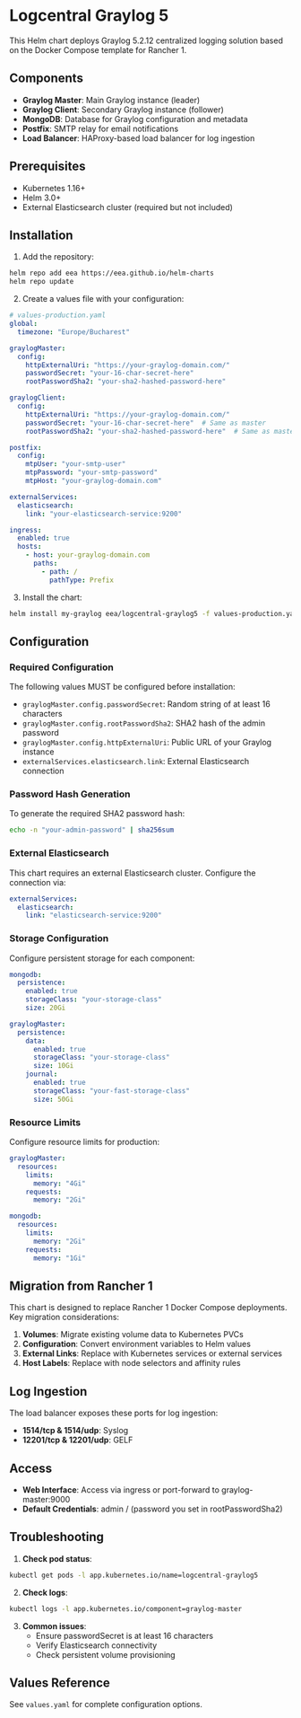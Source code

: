 # Logcentral Graylog 5

This Helm chart deploys Graylog 5.2.12 centralized logging solution based on the Docker Compose template for Rancher 1.

## Components

- **Graylog Master**: Main Graylog instance (leader)
- **Graylog Client**: Secondary Graylog instance (follower) 
- **MongoDB**: Database for Graylog configuration and metadata
- **Postfix**: SMTP relay for email notifications
- **Load Balancer**: HAProxy-based load balancer for log ingestion

## Prerequisites

- Kubernetes 1.16+
- Helm 3.0+
- External Elasticsearch cluster (required but not included)

## Installation

1. Add the repository:
```bash
helm repo add eea https://eea.github.io/helm-charts
helm repo update
```

2. Create a values file with your configuration:
```yaml
# values-production.yaml
global:
  timezone: "Europe/Bucharest"

graylogMaster:
  config:
    httpExternalUri: "https://your-graylog-domain.com/"
    passwordSecret: "your-16-char-secret-here"
    rootPasswordSha2: "your-sha2-hashed-password-here"

graylogClient:
  config:
    httpExternalUri: "https://your-graylog-domain.com/"
    passwordSecret: "your-16-char-secret-here"  # Same as master
    rootPasswordSha2: "your-sha2-hashed-password-here"  # Same as master

postfix:
  config:
    mtpUser: "your-smtp-user"
    mtpPassword: "your-smtp-password"  
    mtpHost: "your-graylog-domain.com"

externalServices:
  elasticsearch:
    link: "your-elasticsearch-service:9200"

ingress:
  enabled: true
  hosts:
    - host: your-graylog-domain.com
      paths:
        - path: /
          pathType: Prefix
```

3. Install the chart:
```bash
helm install my-graylog eea/logcentral-graylog5 -f values-production.yaml
```

## Configuration

### Required Configuration

The following values MUST be configured before installation:

- `graylogMaster.config.passwordSecret`: Random string of at least 16 characters
- `graylogMaster.config.rootPasswordSha2`: SHA2 hash of the admin password
- `graylogMaster.config.httpExternalUri`: Public URL of your Graylog instance
- `externalServices.elasticsearch.link`: External Elasticsearch connection

### Password Hash Generation

To generate the required SHA2 password hash:
```bash
echo -n "your-admin-password" | sha256sum
```

### External Elasticsearch

This chart requires an external Elasticsearch cluster. Configure the connection via:
```yaml
externalServices:
  elasticsearch:
    link: "elasticsearch-service:9200"
```

### Storage Configuration

Configure persistent storage for each component:
```yaml
mongodb:
  persistence:
    enabled: true
    storageClass: "your-storage-class"
    size: 20Gi

graylogMaster:
  persistence:
    data:
      enabled: true
      storageClass: "your-storage-class"  
      size: 10Gi
    journal:
      enabled: true
      storageClass: "your-fast-storage-class"
      size: 50Gi
```

### Resource Limits

Configure resource limits for production:
```yaml
graylogMaster:
  resources:
    limits:
      memory: "4Gi"
    requests:
      memory: "2Gi"

mongodb:
  resources:
    limits:
      memory: "2Gi"
    requests:
      memory: "1Gi"
```

## Migration from Rancher 1

This chart is designed to replace Rancher 1 Docker Compose deployments. Key migration considerations:

1. **Volumes**: Migrate existing volume data to Kubernetes PVCs
2. **Configuration**: Convert environment variables to Helm values
3. **External Links**: Replace with Kubernetes services or external services
4. **Host Labels**: Replace with node selectors and affinity rules

## Log Ingestion

The load balancer exposes these ports for log ingestion:
- **1514/tcp & 1514/udp**: Syslog
- **12201/tcp & 12201/udp**: GELF

## Access

- **Web Interface**: Access via ingress or port-forward to graylog-master:9000
- **Default Credentials**: admin / (password you set in rootPasswordSha2)

## Troubleshooting

1. **Check pod status**:
```bash
kubectl get pods -l app.kubernetes.io/name=logcentral-graylog5
```

2. **Check logs**:
```bash
kubectl logs -l app.kubernetes.io/component=graylog-master
```

3. **Common issues**:
   - Ensure passwordSecret is at least 16 characters
   - Verify Elasticsearch connectivity
   - Check persistent volume provisioning

## Values Reference

See `values.yaml` for complete configuration options.
